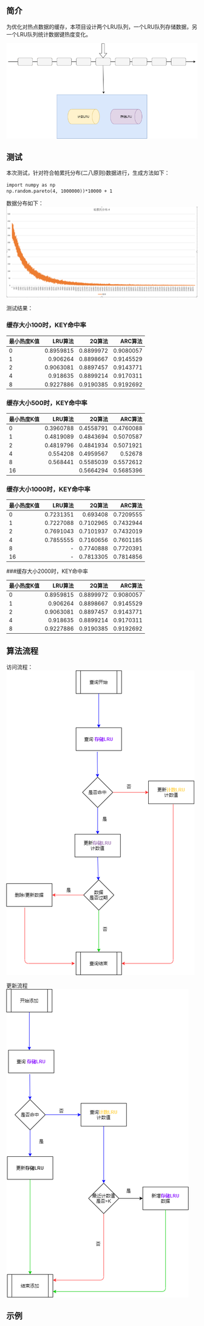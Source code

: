 ## 简介
为优化对热点数据的缓存，本项目设计两个LRU队列，一个LRU队列存储数据，另一个LRU队列统计数据键热度变化。

![avatar](https://github.com/boostlearn/go-safe-cache/raw/master/doc/safe_cache.png)


## 测试
本次测试，针对符合帕累托分布(二八原则)数据进行，生成方法如下：

    import numpy as np
    np.random.pareto(4, 1000000))*10000 + 1
 
数据分布如下：
 ![avatar](https://github.com/boostlearn/go-safe-cache/raw/master/doc/pareto_4.png)
 
测试结果：
### 缓存大小100时，KEY命中率
|最小热度K值|LRU算法|2Q算法|ARC算法|
|:----|----:|----:|----:|
|0|0.8959815|0.8899972|0.9080057|
|1|	0.906264|	0.8898667|	0.9145529|
|2|	0.9063081|	0.8897457|	0.9143771|
|4|	0.918635|	0.8899214|	0.9170311|
|8|0.9227886|	0.9190385|	0.9192692|

### 缓存大小500时，KEY命中率

|最小热度K值|LRU算法|2Q算法|ARC算法|
|:----|----:|----:|----:|
|0|	0.3960788|	0.4558791|	0.4760088|
|1|	0.4819089|	0.4843694|	0.5070587|
|2|	0.4819796|	0.4841934|	0.5071921|
|4|	0.554208|	0.4959567|	0.52678|
|8|	0.568441|	0.5585039|	0.5572612|
|16|		|0.5664294|	0.5685396|


### 缓存大小1000时，KEY命中率

|最小热度K值|LRU算法|2Q算法|ARC算法|
|:----|----:|----:|----:|
|0|	0.7231351|	0.693408|	0.7209555|
|1|	0.7227088|	0.7102965|	0.7432944|
|2|	0.7691043|	0.7101937|	0.7432019|
|4|	0.7855555|	0.7160656|	0.7601185|
|8|	-|	0.7740888|	0.7720391|
|16|	-|	0.7813305|	0.7814856|


###缓存大小2000时，KEY命中率

|最小热度K值|LRU算法|2Q算法|ARC算法|
|:----|----:|----:|----:|
|0|	0.8959815|	0.8899972|	0.9080057|
|1|	0.906264|	0.8898667|	0.9145529|
|2|	0.9063081|	0.8897457|	0.9143771|
|4|	0.918635|	0.8899214|	0.9170311|
|8|	0.9227886|	0.9190385|	0.9192692|


## 算法流程
访问流程：
![avatar](https://github.com/boostlearn/go-safe-cache/raw/master/doc/safe_cache_query.png)

更新流程
![avatar](https://github.com/boostlearn/go-safe-cache/raw/master/doc/safe_cache_insert.png)

## 示例
